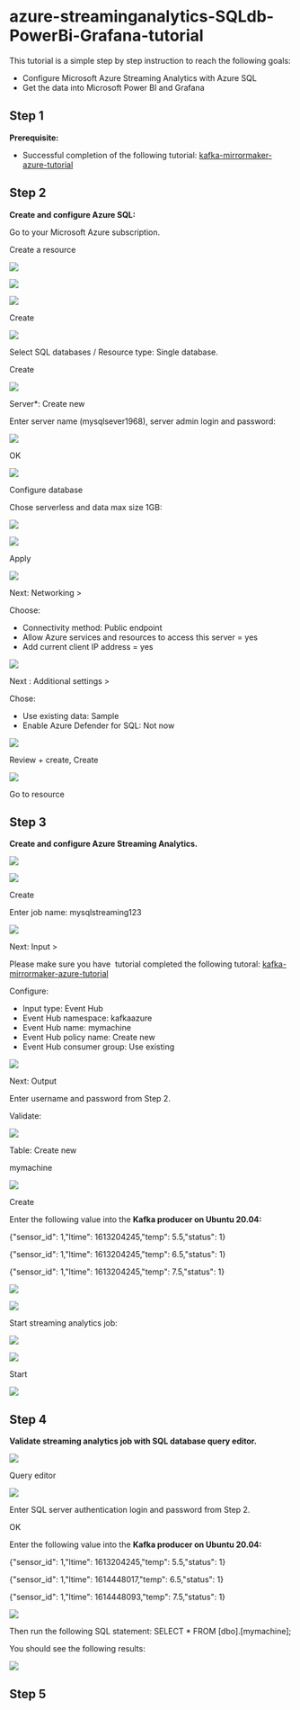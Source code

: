 # azure-streaminganalytics-SQLdb-PowerBi-Grafana-tutorial

This tutorial is a simple step by step instruction to reach the following goals:

*   Configure Microsoft Azure Streaming Analytics with Azure SQL
*   Get the data into Microsoft Power BI and Grafana

## Step 1

**Prerequisite:**

*   Successful completion of the following tutorial: [kafka-mirrormaker-azure-tutorial](https://github.com/Darwin1972/kafka-mirrormaker-azure-tutorial)

## Step 2

**Create and configure Azure SQL:**

Go to your Microsoft Azure subscription.

Create a resource

![](https://user-images.githubusercontent.com/51634515/109393880-78f46c00-7924-11eb-81bd-7cc997f3ed1c.png)

![](https://user-images.githubusercontent.com/51634515/109393912-988b9480-7924-11eb-8f28-19e436e78a04.png)

![](https://user-images.githubusercontent.com/51634515/109393922-a5a88380-7924-11eb-8b85-0ae5bc8f5729.png)

Create

![](https://user-images.githubusercontent.com/51634515/109393945-bf49cb00-7924-11eb-9d24-4c34a3155a69.png)

Select SQL databases / Resource type: Single database.

Create

![](https://user-images.githubusercontent.com/51634515/109394004-02a43980-7925-11eb-8714-7fa8f28ff6ca.png)

Server\*: Create new

Enter server name (mysqlsever1968), server admin login and password:

![](https://user-images.githubusercontent.com/51634515/109394029-2a939d00-7925-11eb-82b8-02e3fc27a2da.png)

OK

![](https://user-images.githubusercontent.com/51634515/109394093-79413700-7925-11eb-9b68-a74aecef3c9d.png)

Configure database

Chose serverless and data max size 1GB:

![](https://user-images.githubusercontent.com/51634515/109394130-ad1c5c80-7925-11eb-8497-d760e7de5e07.png)

![](https://user-images.githubusercontent.com/51634515/109394151-cae9c180-7925-11eb-9830-d542057fbcc3.png)

Apply

![](https://user-images.githubusercontent.com/51634515/109394170-e2c14580-7925-11eb-89bd-b3bac2a569c9.png)

Next: Networking >

Choose:

*   Connectivity method: Public endpoint
*   Allow Azure services and resources to access this server = yes
*   Add current client IP address = yes

![](https://user-images.githubusercontent.com/51634515/109394185-f9679c80-7925-11eb-8242-326afe4f3f08.png)

Next : Additional settings > 

Chose:

*   Use existing data: Sample
*   Enable Azure Defender for SQL: Not now

![](https://user-images.githubusercontent.com/51634515/109394261-654a0500-7926-11eb-885a-eff1b4b6f646.png)

Review + create, Create

![](https://user-images.githubusercontent.com/51634515/109394361-e4d7d400-7926-11eb-94d8-2a0ebad9a212.png)

Go to resource

## Step 3

**Create and configure Azure Streaming Analytics.**

![](https://user-images.githubusercontent.com/51634515/109394381-02a53900-7927-11eb-9385-66c9a996d604.png)

![](https://user-images.githubusercontent.com/51634515/109394393-1a7cbd00-7927-11eb-8915-8671bf88e799.png)

Create

Enter job name: mysqlstreaming123

![](https://user-images.githubusercontent.com/51634515/109394426-3da76c80-7927-11eb-9df2-f6e6e54d9ee7.png)

Next: Input >

Please make sure you have  tutorial completed the following tutoral: [kafka-mirrormaker-azure-tutorial](https://github.com/Darwin1972/kafka-mirrormaker-azure-tutorial)

Configure:

*   Input type: Event Hub
*   Event Hub namespace: kafkaazure
*   Event Hub name: mymachine
*   Event Hub policy name: Create new
*   Event Hub consumer group: Use existing

![](https://user-images.githubusercontent.com/51634515/109394470-734c5580-7927-11eb-9858-b1a8ef448786.png)

Next: Output

Enter username and password from Step 2.

Validate:

![](https://user-images.githubusercontent.com/51634515/109394701-9c211a80-7928-11eb-8834-00a1db39a8c8.png)

Table: Create new

mymachine

![](https://user-images.githubusercontent.com/51634515/109394747-d8ed1180-7928-11eb-8b54-b235828b3f96.png)

Create

Enter the following value into the **Kafka producer on Ubuntu 20.04:**

{"sensor\_id": 1,"ltime": 1613204245,"temp": 5.5,"status": 1}

{"sensor\_id": 1,"ltime": 1613204245,"temp": 6.5,"status": 1}

{"sensor\_id": 1,"ltime": 1613204245,"temp": 7.5,"status": 1}

![](https://user-images.githubusercontent.com/51634515/109394896-a5f74d80-7929-11eb-8cc3-be479cc8444d.png)

![](https://user-images.githubusercontent.com/51634515/109394961-2322c280-792a-11eb-8c53-462ecda32821.png)

Start streaming analytics job:

![](https://user-images.githubusercontent.com/51634515/109394843-6c264700-7929-11eb-9038-b1781b00e9df.png)

![](https://user-images.githubusercontent.com/51634515/109394975-36ce2900-792a-11eb-82af-9c2ba629030b.png)

Start

![](https://user-images.githubusercontent.com/51634515/109395062-a8a67280-792a-11eb-9efa-309bd857f749.png)

## Step 4

**Validate streaming analytics job with SQL database query editor.**

![](https://user-images.githubusercontent.com/51634515/109395070-b825bb80-792a-11eb-833b-9f72bca02530.png)

Query editor

![](https://user-images.githubusercontent.com/51634515/109395095-d4c1f380-792a-11eb-9151-bef20b680684.png)

Enter SQL server authentication login and password from Step 2.

OK

Enter the following value into the **Kafka producer on Ubuntu 20.04:**

{"sensor\_id": 1,"ltime": 1613204245,"temp": 5.5,"status": 1}

{"sensor\_id": 1,"ltime": 1614448017,"temp": 6.5,"status": 1}

{"sensor\_id": 1,"ltime": 1614448093,"temp": 7.5,"status": 1}

![](https://user-images.githubusercontent.com/51634515/109395423-90375780-792c-11eb-8d73-39a18d4ab445.png)

Then run the following SQL statement: SELECT \* FROM \[dbo\].\[mymachine\];

You should see the following results:

![](https://user-images.githubusercontent.com/51634515/109395437-a2b19100-792c-11eb-9de7-084eea07af00.png)

## Step 5
